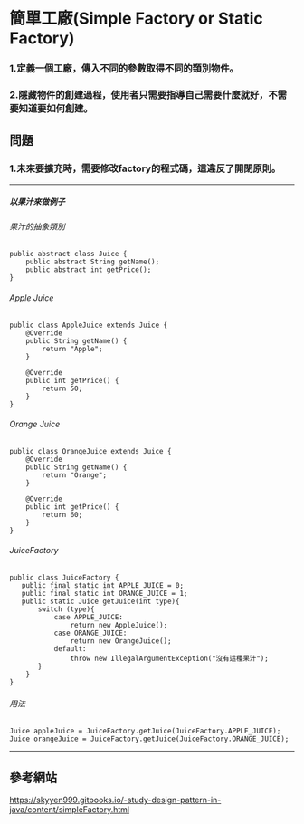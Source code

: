 # 簡單工廠(Simple Factory or Static Factory)

### 1.定義一個工廠，傳入不同的參數取得不同的類別物件。
### 2.隱藏物件的創建過程，使用者只需要指導自己需要什麼就好，不需要知道要如何創建。

## 問題
### 1.未來要擴充時，需要修改factory的程式碼，這違反了開閉原則。
--------------------------------------
##### 以果汁來做例子
###### 果汁的抽象類別
    public abstract class Juice {
        public abstract String getName();
        public abstract int getPrice();
    }

###### Apple Juice
    public class AppleJuice extends Juice {
        @Override
        public String getName() {
            return "Apple";
        }

        @Override
        public int getPrice() {
            return 50;
        }
    }

###### Orange Juice
    public class OrangeJuice extends Juice {
        @Override
        public String getName() {
            return "Orange";
        }
    
        @Override
        public int getPrice() {
            return 60;
        }
    }

###### JuiceFactory
    public class JuiceFactory {
       public final static int APPLE_JUICE = 0;
       public final static int ORANGE_JUICE = 1;
       public static Juice getJuice(int type){
           switch (type){
               case APPLE_JUICE:
                   return new AppleJuice();
               case ORANGE_JUICE:
                   return new OrangeJuice();
               default:
                   throw new IllegalArgumentException("沒有這種果汁");
           }
        }
    }

###### 用法
    Juice appleJuice = JuiceFactory.getJuice(JuiceFactory.APPLE_JUICE);
    Juice orangeJuice = JuiceFactory.getJuice(JuiceFactory.ORANGE_JUICE);

    
------------------------------------
##  參考網站

https://skyyen999.gitbooks.io/-study-design-pattern-in-java/content/simpleFactory.html

